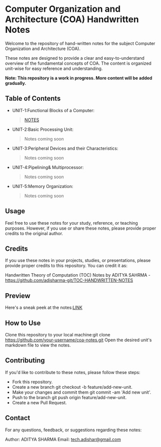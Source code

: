 # Computer Organization and Architecture (COA) Handwritten Notes

Welcome to the repository of hand-written notes for the subject Computer Organization and Architecture (COA).

These notes are designed to provide a clear and easy-to-understand overview of the fundamental concepts of COA. The content is organized unit-wise for easy reference and understanding.

**Note: This repository is a work in progress. More content will be added gradually.**

## Table of Contents

- UNIT-1:Functional Blocks of a Computer:
  > [NOTES](https://github.com/adisharma-git/COMPUTER-ORGANIZATION-AND-ARCHITECTURE-HAND-WRITTEN-NOTES-LATEST-SYLLABUS-/tree/main/UNIT-I)
- UNIT-2:Basic Processing Unit:
  > Notes coming soon
- UNIT-3:Peripheral Devices and their Characteristics:
  > Notes coming soon
- UNIT-4:Pipelining& Multiprocessor:
  > Notes coming soon
- UNIT-5:Memory Organization:
  > Notes coming soon

## Usage

Feel free to use these notes for your study, reference, or teaching purposes. However, if you use or share these notes, please provide proper credits to the original author.

## Credits

If you use these notes in your projects, studies, or presentations, please provide proper credits to this repository. You can credit it as:

Handwritten Theory of Computation (TOC) Notes by ADITYA SAHRMA - https://github.com/adisharma-git/TOC-HANDWRITTEN-NOTES

## Preview

Here's a sneak peek at the notes:[LINK](https://github.com/adisharma-git/COMPUTER-ORGANIZATION-AND-ARCHITECTURE-HAND-WRITTEN-NOTES-LATEST-SYLLABUS-/tree/main/UNIT-I)

## How to Use

Clone this repository to your local machine:git clone https://github.com/your-username/coa-notes.git
Open the desired unit's markdown file to view the notes.

## Contributing

If you'd like to contribute to these notes, please follow these steps:

- Fork this repository.
- Create a new branch git checkout -b feature/add-new-unit.
- Make your changes and commit them git commit -am 'Add new unit'.
- Push to the branch git push origin feature/add-new-unit.
- Create a new Pull Request.

## Contact

For any questions, feedback, or suggestions regarding these notes:

Author: ADITYA SHARMA
Email: tech.adishar@gmail.com